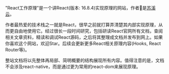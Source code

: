 
"React工作原理"是一个讲React(版本: 16.8.4)实现原理的网站，作者是[苏溪云](https://terry-su.github.io)。  

作者最热爱的技术栈之一就是React，很早之前就打算弄清楚其内部实现原理，从而更自由地使用它。经过很长一段时间研究，包括研读React官网所有文档，查阅相关文章资料，精读和调试React源码，之后将其整理成文档并发布到网上。如果你喜欢这个网站，欢迎Star。后续会更新更多React相关原理内容(Hooks, React Router等)。



<!--如果你也对如何实现一个迷你react感兴趣，强烈推荐[react官网教程](https://reactjs.org/docs/implementation-notes.html),-->


整站文档将以先整体再局部、简明概要的结构展现所有内容。值得注意的是，文档不会涉及react-native，而是通过更为常用的react-dom来展现原理。



